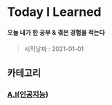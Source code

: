 # Today I Learned

#### 오늘 내가 한 공부 & 겪은 경험을 적는다  
> 시작날짜 : 2021-01-01

## 카테고리
### [A.I(인공지능)](https://github.com/BOSOEK/TIL/blob/main/A.I/README.md)
